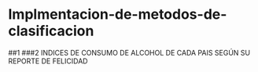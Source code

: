 # Implmentacion-de-metodos-de-clasificacion
##1
###2
INDICES DE CONSUMO DE ALCOHOL DE CADA PAIS SEGÚN SU REPORTE DE FELICIDAD


